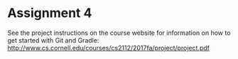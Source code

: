 Assignment 4
============

See the project instructions on the course website for information on how to get started with Git and Gradle: http://www.cs.cornell.edu/courses/cs2112/2017fa/project/project.pdf
